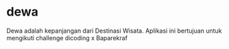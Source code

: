 # dewa
Dewa adalah kepanjangan dari Destinasi Wisata. Aplikasi ini bertujuan untuk mengikuti challenge dicoding x Baparekraf
